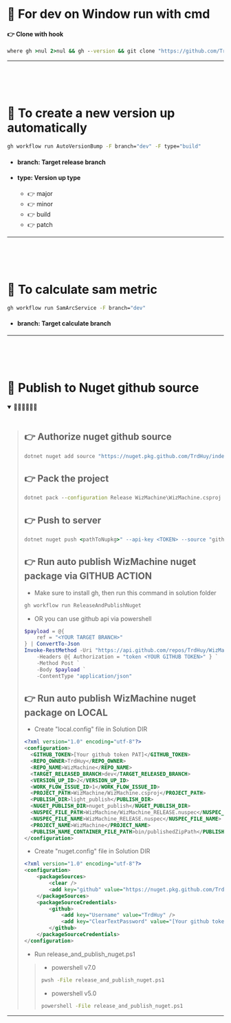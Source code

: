 # 💩 For dev on Window run with cmd

#### 👉 Clone with hook
``` cmd
where gh >nul 2>nul && gh --version && git clone "https://github.com/TrdHuy/WizMachine.git" && cd "WizMachine" && powershell -command "$response = gh api repos/TrdHuy/WizMachine/contents/commit-msg?ref=document | ConvertFrom-Json; $decodedContent = [System.Text.Encoding]::UTF8.GetString([System.Convert]::FromBase64String($response.content)); Write-Host $decodedContent" > .git\hooks\commit-msg || echo GitHub CLI (gh) was not installed.
```
---
</br>
</br>
</br>

# 💩 To create a new version up automatically
``` cmd
gh workflow run AutoVersionBump -F branch="dev" -F type="build"
```

  - #### branch: Target release branch
  - #### type: Version up type
     - 👉 major
     - 👉 minor
     - 👉 build
     - 👉 patch

---
</br>
</br>
</br>

# 💩 To calculate sam metric
``` cmd
gh workflow run SamArcService -F branch="dev"
```

  - #### branch: Target calculate branch
---
</br>
</br>
</br>

# 💩 Publish to Nuget github source
<details open>
<summary>
 🌵🌵🌵🌵🌵🌵
</summary>
</br>

> ## 👉 Authorize nuget github source
> ``` cmd
> dotnet nuget add source "https://nuget.pkg.github.com/TrdHuy/index.json" --name "github" --username "trdtranduchuy@gmail.com" --password <TOKEN>
> ```
>
> ## 👉 Pack the project
> ``` cmd
> dotnet pack --configuration Release WizMachine\WizMachine.csproj -p:NuspecFile=WizMachine_RELEASE.nuspec
> ```
> 
> ## 👉 Push to server
> ``` cmd
> dotnet nuget push <pathToNupkg>" --api-key <TOKEN> --source "github"
> ```
> ## 👉 Run auto publish WizMachine nuget package via GITHUB ACTION
> * Make sure to install gh, then run this command in solution folder
> ```cmd
> gh workflow run ReleaseAndPublishNuget
> ```
> * OR you can use github api via powershell
> ```ps1
> $payload = @{
>     ref = "<YOUR TARGET BRANCH>"
> } | ConvertTo-Json
> Invoke-RestMethod -Uri "https://api.github.com/repos/TrdHuy/WizMachine/actions/workflows/80327278/dispatches" `
>     -Headers @{ Authorization = "token <YOUR GITHUB TOKEN>" } `
>     -Method Post `
>     -Body $payload `
>     -ContentType "application/json"
> ```
> ## 👉 Run auto publish WizMachine nuget package on LOCAL
>
> * Create "local.config" file in Solution DIR
> ``` xml
> <?xml version="1.0" encoding="utf-8"?>
> <configuration>
> 	<GITHUB_TOKEN>[Your github token PAT]</GITHUB_TOKEN>
> 	<REPO_OWNER>TrdHuy</REPO_OWNER>
> 	<REPO_NAME>WizMachine</REPO_NAME>
> 	<TARGET_RELEASED_BRANCH>dev</TARGET_RELEASED_BRANCH>
> 	<VERSION_UP_ID>2</VERSION_UP_ID>
> 	<WORK_FLOW_ISSUE_ID>1</WORK_FLOW_ISSUE_ID>
> 	<PROJECT_PATH>WizMachine/WizMachine.csproj</PROJECT_PATH>
> 	<PUBLISH_DIR>light_publish</PUBLISH_DIR>
> 	<NUGET_PUBLISH_DIR>nuget_publish</NUGET_PUBLISH_DIR>
> 	<NUSPEC_FILE_PATH>WizMachine/WizMachine_RELEASE.nuspec</NUSPEC_FILE_PATH>
> 	<NUSPEC_FILE_NAME>WizMachine_RELEASE.nuspec</NUSPEC_FILE_NAME>
> 	<PROJECT_NAME>WizMachine</PROJECT_NAME>
> 	<PUBLISH_NAME_CONTAINER_FILE_PATH>bin/publishedZipPath</PUBLISH_NAME_CONTAINER_FILE_PATH>
> </configuration>
> ```
> * Create "nuget.config" file in Solution DIR
> ``` xml
> <?xml version="1.0" encoding="utf-8"?>
> <configuration>
>     <packageSources>
>         <clear />
>         <add key="github" value="https://nuget.pkg.github.com/TrdHuy/index.json" />
>     </packageSources>
>     <packageSourceCredentials>
>         <github>
>             <add key="Username" value="TrdHuy" />
>             <add key="ClearTextPassword" value="[Your github token PAT]" />
>         </github>
>     </packageSourceCredentials>
> </configuration>
> ```
> * Run release_and_publish_nuget.ps1
> > * powershell v7.0
> > ```cmd
> > pwsh -File release_and_publish_nuget.ps1
> > ```
> > * powershell v5.0
> > ```cmd
> > powershell -File release_and_publish_nuget.ps1
> > ```
</details>

---
